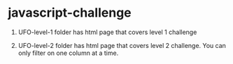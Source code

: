 # javascript-challenge


1. UFO-level-1 folder has html page that covers level 1  challenge

2. UFO-level-2 folder has html page that covers level 2 challenge. You can only filter on one column at a time.